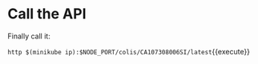 # Call the API

Finally call it:


`http $(minikube ip):$NODE_PORT/colis/CA107308006SI/latest`{{execute}}
